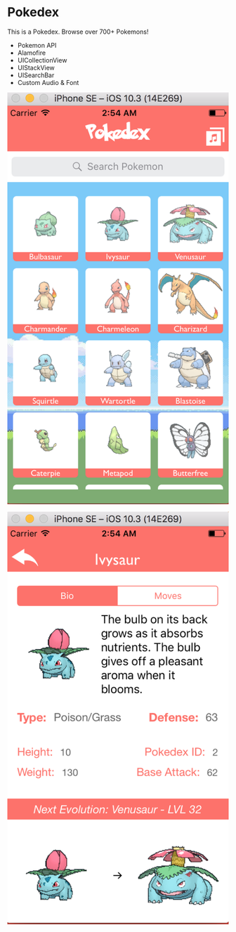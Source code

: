 # Pokedex

This is a Pokedex. Browse over 700+ Pokemons!

- Pokemon API
- Alamofire
- UICollectionView
- UIStackView
- UISearchBar
- Custom Audio & Font

![Pokedex](https://github.com/Ru0f3ng/pokedex/blob/master/pokedex-ss.png)

![Pokedex2](https://github.com/Ru0f3ng/pokedex/blob/master/pokedex-ss2.png)
